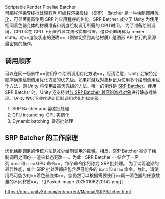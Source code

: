 Scriptable Render Pipeline Batcher  
可编程渲染管线批处理程序
可编程渲染管线 （SRP） Batcher 是一种[绘制调用优化](https://docs.unity3d.com/cn/current/Manual/optimizing-draw-calls.html)，可显著提高使用 SRP 的应用程序的性能。SRP Batcher 减少了 Unity 为使用相同着色器变体的材质准备和调度绘制调用所需的 CPU 时间。
为了准备绘制调用，CPU 会在 GPU 上设置资源并更改内部设置。这些设置统称为 render state。对==渲染状态的更改==（例如切换到其他材质）是图形 API 执行的资源最密集的操作。

## 调用顺序
可以在同一场景中==使用多个绘制调用优化方法==，但请注意，Unity 会按特定顺序确定绘制调用优化方法的优先级。如果将游戏对象标记为使用多个绘制调用优化方法，则 Unity 将使用最高优先级的方法。唯一的例外是 [SRP Batcher](https://docs.unity3d.com/cn/current/Manual/SRPBatcher.html)。使用 SRP Batcher 时，Unity 还支持对[与 SRP Batcher 兼容的游戏对象](https://docs.unity3d.com/cn/current/Manual/SRPBatcher.html#gameobject-compatibility)进行静态批处理。Unity 按以下顺序确定绘制调用优化的优先级：

1. SRP Batcher and 静态批处理
2. GPU instancing  GPU 实例化
3. Dynamic batching  动态批处理

## SRP Batcher 的工作原理
优化绘制调用的传统方法是减少绘制调用的数量。相反，SRP Batcher 减少了绘制调用之间的==渲染状态更改==。为此，SRP Batcher ==结合了一系列 `bind` 和 `draw` GPU 命令==。每个命令序列称为 SRP 批处理。
为了实现渲染的最佳性能，每个 SRP 批处理都应包含尽可能多的 `bind` 和 `draw` 命令。为此，请使用尽可能少的==着色器变体==。您仍然可以根据需要使用==同一着色器的任意数量的不同材质==。
![[Pasted image 20250108220142.png]]

https://docs.unity3d.com/cn/current/Manual/SRPBatcher.html